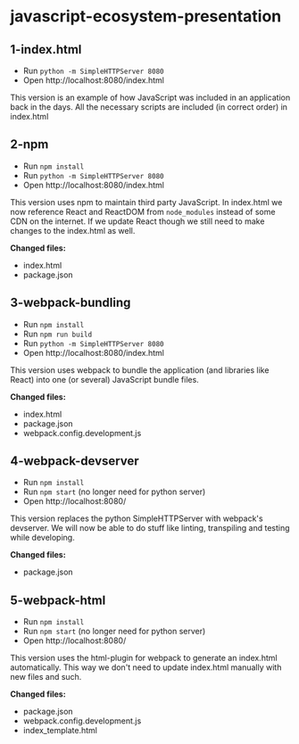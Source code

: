 javascript-ecosystem-presentation
=================================

## 1-index.html
* Run `python -m SimpleHTTPServer 8080`
* Open http://localhost:8080/index.html

This version is an example of how JavaScript was included in an application back in the days.
All the necessary scripts are included (in correct order) in index.html

## 2-npm
* Run `npm install`
* Run `python -m SimpleHTTPServer 8080`
* Open http://localhost:8080/index.html

This version uses npm to maintain third party JavaScript.
In index.html we now reference React and ReactDOM from `node_modules` instead of some CDN on the internet.
If we update React though we still need to make changes to the index.html as well.

**Changed files:**

* index.html
* package.json

## 3-webpack-bundling
* Run `npm install`
* Run `npm run build`
* Run `python -m SimpleHTTPServer 8080`
* Open http://localhost:8080/index.html

This version uses webpack to bundle the application (and libraries like React) into one (or several) JavaScript bundle files.

**Changed files:**

* index.html
* package.json
* webpack.config.development.js

## 4-webpack-devserver
* Run `npm install`
* Run `npm start` (no longer need for python server)
* Open http://localhost:8080/

This version replaces the python SimpleHTTPServer with webpack's devserver. We will now be able to do stuff like linting, transpiling and testing while developing.

**Changed files:**

* package.json

## 5-webpack-html
* Run `npm install`
* Run `npm start` (no longer need for python server)
* Open http://localhost:8080/

This version uses the html-plugin for webpack to generate an index.html automatically. This way we don't need to update index.html manually with new files and such.

**Changed files:**

* package.json
* webpack.config.development.js
* index_template.html
